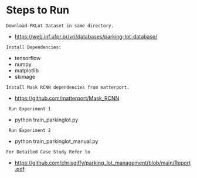 # Steps to Run

``` Download PKLot Dataset in same directory. ```
- https://web.inf.ufpr.br/vri/databases/parking-lot-database/

``` Install Dependencies: ```

- tensorflow
- numpy
- matplotlib
- skimage

``` Install Mask RCNN dependencies from matterport. ```
- https://github.com/matterport/Mask_RCNN

``` Run Experiment 1```
- python train_parkinglot.py

``` Run Experiment 2```
- python train_parkinglot_manual.py

``` For Detailed Case Study Refer to ```
- https://github.com/chrisgiffy/parking_lot_management/blob/main/Report.pdf
